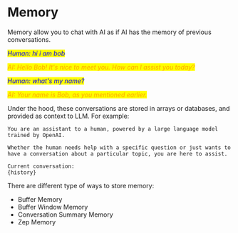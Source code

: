 # Memory

Memory allow you to chat with AI as if AI has the memory of previous conversations.

_<mark style="color:blue;">Human: hi i am bob</mark>_

_<mark style="color:orange;">AI: Hello Bob! It's nice to meet you. How can I assist you today?</mark>_

_<mark style="color:blue;">Human: what's my name?</mark>_

_<mark style="color:orange;">AI: Your name is Bob, as you mentioned earlier.</mark>_



Under the hood, these conversations are stored in arrays or databases, and provided as context to LLM. For example:

```
You are an assistant to a human, powered by a large language model trained by OpenAI.

Whether the human needs help with a specific question or just wants to have a conversation about a particular topic, you are here to assist.

Current conversation:
{history}
```

There are different type of ways to store memory:

* Buffer Memory
* Buffer Window Memory
* Conversation Summary Memory
* Zep Memory

